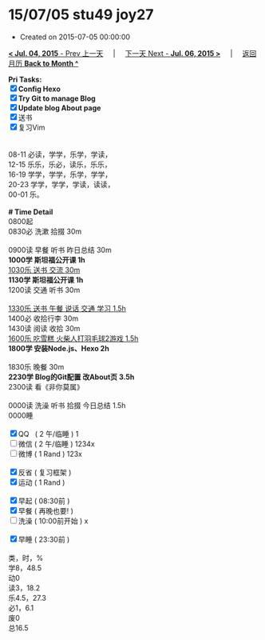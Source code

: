 # 15/07/05 stu49 joy27

- Created on 2015-07-05 00:00:00

[**< Jul. 04, 2015** - Prev 上一天](_archived/lifelogs/2015/07/d04.md) &nbsp; &nbsp; | &nbsp; &nbsp; [下一天 Next - **Jul. 06, 2015 >**](_archived/lifelogs/2015/07/d06.md) &nbsp; &nbsp; |  &nbsp; &nbsp; [返回月历 **Back to Month ^**](_archived/lifelogs/2015/07/index.md)
<br/><div><b>Pri Tasks:</b></div><div><b><input checked="true" type="checkbox"/></b><b>Config Hexo</b></div><div><b><input checked="true" type="checkbox"/></b><b>Try Git to manage Blog</b></div><div><b><input checked="true" type="checkbox"/></b><b>Update blog About page</b></div><div><input checked="true" type="checkbox"/>送书</div><div><input checked="true" type="checkbox"/>复习Vim</div><div><br/></div><div><br/></div><div>08-11 必读，学学，乐学，学读，</div><div>12-15 乐乐，乐必，读乐，乐乐，</div><div>16-19 学学，学学，乐学，学学，</div><div>20-23 学学，学学，学读，读读，</div><div>00-01 乐。</div><div><br/></div><div><b># Time Detail</b></div><div>0800起</div><div>0830必 洗漱 拾掇 30m</div><div><br/></div><div>0900读 早餐 听书 昨日总结 30m</div><div><b>1000学 斯坦福公开课 1h</b></div><div><u>1030乐 送书 交流 30m</u></div><div><b>1130学 斯坦福公开课 1h</b></div><div>1200读 交通 听书 30m</div><div><br/></div><div><u>1330乐 送书 午餐 说话 交通 学习 1.5h</u></div><div>1400必 收拾行李 30m</div><div>1430读 阅读 收拾 30m</div><div><u>1600乐 吃雪糕 </u><u>火柴人打羽毛球2</u><u>游戏 1.5h</u></div><div><b>1800学 安装Node.js、H</b><b>exo 2h</b></div><div><br/></div><div>1830乐 晚餐 30m</div><div><b>2230学 Blog的Git配置 改About页 3.5h</b></div><div>2300读 看《非你莫属》</div><div><br/></div><div>0000读 洗澡 听书 拾掇 今日总结 1.5h</div><div>0000睡</div><div><br/></div><div><input checked="true" type="checkbox"/>QQ   ( 2 午/临睡 ) 1</div><div><input type="checkbox"/>微信 ( 2 午/临睡 ) 1234x</div><div><input type="checkbox"/>微博 ( 1 Rand ) 123x</div><div><br/></div><div><input checked="true" type="checkbox"/>反省 ( 复习框架 )</div><div><input checked="true" type="checkbox"/>运动 ( 1 Rand )</div><div><br/></div><div><input checked="true" type="checkbox"/>早起 ( 08:30前 )</div><div><input checked="true" type="checkbox"/>早餐 ( 再晚也要! )</div><div><input type="checkbox"/>洗澡 ( 10:00前开始 ) x</div><div><br/></div><div><input checked="true" type="checkbox"/>早睡 ( 23:30前 )</div><div><br/></div><div>类，时，%</div><div>学8，48.5</div><div>动0</div><div>读3，18.2</div><div>乐4.5，27.3</div><div>必1，6.1</div><div>废0</div><div>总16.5</div>
